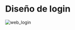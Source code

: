 # Diseño de login
![web_login](https://user-images.githubusercontent.com/101008031/198852525-577b92d2-50b5-4a5e-8a3c-909ff8aec5c6.png)
